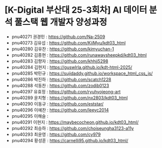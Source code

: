# [K-Digital 부산대 25-3회차] AI 데이터 분석 풀스택 웹 개발자 양성과정 
+ pnu40271	권경민 : https://github.com/Na-2509 
+ pnu40273	김유섭 : https://github.com/KiiMyu/kdt03_html
+ pnu40280	김유찬 : https://github.com/kimyuchan-1
+ pnu40282	김종현 : https://github.com/runawaysheepkd/kdt03_html
+ pnu40283	김향자 : https://github.com/khhjj5298
+ pnu40284	김현지 : https://guswlrla.github.io/kdt-html-2025/
+ pnu40285	박민규 : https://sujidaddy.github.io/workspace_html_css_js/
+ pnu40286	박진하 : https://github.com/scatch1228 
+ pnu40288	석동찬 : https://github.com/zodib0123
+ pnu40297	유효정 : https://github.com/ryuhyojeong-art
+ pnu40289	윤치형 : https://github.com/nx2803/kdt03_html
+ pnu40290	이동규 : https://github.com/eststar/
+ pnu40296	이예찬 : https://github.com/leeyc2014
+ pnu40295	이해슬 :
+ pnu40291	이현지 : https://maybecocheon.github.io/kdt03_html/
+ pnu40292	최승하 : https://github.com/choiseungha3123-a11y
+ pnu40293	최윤영 : https://github.com/cy979
+ pnu40294	황성훈 : https://carnelli95.github.io/kdt03_html/ 
 
